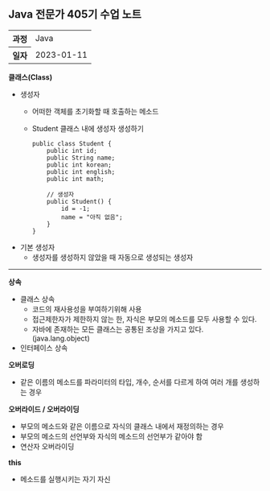 ## Java 전문가 405기 수업 노트
<table>
  <tr>
    <th>과정</th>
    <td>Java</td>
  </tr>
  <tr>
    <th>일자</th>
    <td>2023-01-11</td>
  </tr>
</table>

**클래스(Class)** 
* 생성자
    * 어떠한 객체를 초기화할 때 호출하는 메소드
    * Student 클래스 내에 생성자 생성하기
    
          public class Student {
              public int id;
              public String name;
              public int korean;
              public int english;
              public int math;

              // 생성자
              public Student() {
                  id = -1;
                  name = "아직 없음";
              }
          }
         
* 기본 생성자
    * 생성자를 생성하지 않았을 때 자동으로 생성되는 생성자

<hr>

**상속**
* 클래스 상속
    * 코드의 재사용성을 부여하기위해 사용
    * 접근제한자가 제한하지 않는 한, 자식은 부모의 메소드를 모두 사용할 수 있다.
    * 자바에 존재하는 모든 클래스는 공통된 조상을 가지고 있다. (java.lang.object)
* 인터페이스 상속

**오버로딩**
* 같은 이름의 메소드를 파라미터의 타입, 개수, 순서를 다르게 하여 여러 개를 생성하는 경우

**오버라이드 / 오버라이딩**
* 부모의 메소드와 같은 이름으로 자식의 클래스 내에서 재정의하는 경우
* 부모의 메소드의 선언부와 자식의 메소드의 선언부가 같아야 함
* 연산자 오버라이딩

**this**
* 메소드를 실행시키는 자기 자신
